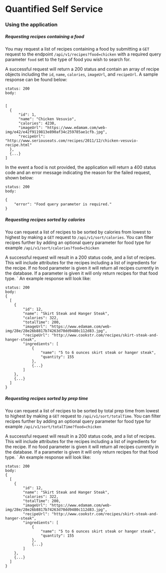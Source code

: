 # Quantified Self Service

### Using the application

##### Requesting recipes containing a food

You may request a list of recipes containing a food by submitting a `GET` request to the endpoint `/api/v1/recipes?food=chicken` with a required query parameter `food` set to the type of food you wish to search for.

A successful request will return a 200 status and contain an array of recipe objects including the `id`, `name`, `calories`, `imageUrl`, and `recipeUrl`. A sample response can be found below:

``` HTTP
status: 200
body:


[
  {
      "id": 1,
      "name": "Chicken Vesuvio",
      "calories": 4230,
      "imageUrl": "https://www.edamam.com/web-img/e42/e42f9119813e890af34c259785ae1cfb.jpg",
      "recipeUrl": "http://www.seriouseats.com/recipes/2011/12/chicken-vesuvio-recipe.html"
  },
  {...}
]
```

In the event a food is not provided, the application will return a 400 status code and an error message indicating the reason for the failed request, shown below:

``` HTTP
status: 200
body:

{
    "error": "Food query parameter is required."
}
```

##### Requesting recipes sorted by calories

You can request a list of recipes to be sorted by calories from lowest to highest by making a `GET` request to `/api/v1/sort/calories`. You can filter recipes further by adding an optional query parameter for food type for example `/api/v1/sort/calories?food=chicken`

A successful request will result in a 200 status code, and a list of recipes. This will include attributes for the recipes including a list of ingredients for the recipe. If no food parameter is given it will return all recipes currently in the database. If a parameter is given it will only return recipes for that food type.
`
An example response will look like:
```HTTP
status: 200
body:
{
  [
    {
        "id": 12,
        "name": "Skirt Steak and Hanger Steak",
        "calories": 322,
        "totalTime": 200,
        "imageUrl": "https://www.edamam.com/web-img/28e/28e26b8817b74263d70dd9480c112d83.jpg",
        "recipeUrl": "http://www.cookstr.com/recipes/skirt-steak-and-hanger-steak",
        "ingredients": [
            {
                "name": "5 to 6 ounces skirt steak or hanger steak",
                "quantity": 155
            },
            {...}
        ]
    },
    {...}
  ]  
}
```

##### Requesting recipes sorted by prep time

You can request a list of recipes to be sorted by total prep time from lowest to highest by making a `GET` request to `/api/v1/sort/totalTime`. You can filter recipes further by adding an optional query parameter for food type for example `/api/v1/sort/totalTime?food=chicken`

A successful request will result in a 200 status code, and a list of recipes. This will include attributes for the recipes including a list of ingredients for the recipe. If no food parameter is given it will return all recipes currently in the database. If a parameter is given it will only return recipes for that food type.
`
An example response will look like:
```HTTP
status: 200
body:
{
  [
    {
        "id": 12,
        "name": "Skirt Steak and Hanger Steak",
        "calories": 322,
        "totalTime": 200,
        "imageUrl": "https://www.edamam.com/web-img/28e/28e26b8817b74263d70dd9480c112d83.jpg",
        "recipeUrl": "http://www.cookstr.com/recipes/skirt-steak-and-hanger-steak",
        "ingredients": [
            {
                "name": "5 to 6 ounces skirt steak or hanger steak",
                "quantity": 155
            },
            {...}
        ]
    },
    {...}
  ]  
}
```
